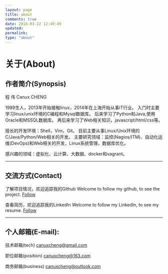```yaml
---
layout: page
title: about
comments: true
date: 2016-03-22 12:49:49
updated:
permalink:
type: "about"
---
```


# **关于(About)**


## 作者简介(Synopsis)

程 伟
Canux CHENG

1989生人，2013年开始接触linux，2014年在上海开始从事IT行业。
入门时主要学习linux/unix环境的C编程和Mysql数据库。
后来学习了Python和Java,使用Oracle和MSSQL数据库。
再后来学习了Web相关知识，javascript/html/css等。

擅长的开发环境：Shell，Vim，Git。
目前主要从事Linux/Unix环境的C/Java/Python/Web相关的开发。
主要研究领域：监控(Nagios/ITM)、自动化运维(DevOps)和Web相关的开发，Linux系统管理，数据库优化。

感兴趣的领域：虚拟化、云计算、大数据、docker和vagrant。

***

## 交流方式(Contact)

了解项目情况，欢迎追踪我的Github
Welcome to follow my github, to see the project.
[Follow](https://github.com/crazy-canux)

查看简历，欢迎追踪我的LinkedIn
Welcome to follow my LinkedIn, to see my resume.
[Follow](http://www.linkedin.com/profile/preview?locale=zh_CN&trk=prof-0-sb-preview-primary-button)

***

## 个人邮箱(E-mail):

技术邮箱(tech)
<canuxcheng@gmail.com>

职位邮箱(position)
<canuxcheng@163.com>

商务邮箱(business)
<canuxcheng@outlook.com>
